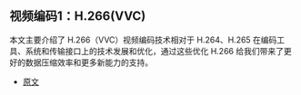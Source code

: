 ## 视频编码1：H.266(VVC)

本文主要介绍了 H.266（VVC）视频编码技术相对于 H.264、H.265 在编码工具、系统和传输接口上的技术发展和优化，通过这些优化 H.266 给我们带来了更好的数据压缩效率和更多新能力的支持。

- [原文](https://mp.weixin.qq.com/s?__biz=MjM5MTkxOTQyMQ==&mid=2257484673&idx=1&sn=9a6f5e69d9af825b85210c023b85b81a&scene=21#wechat_redirect)